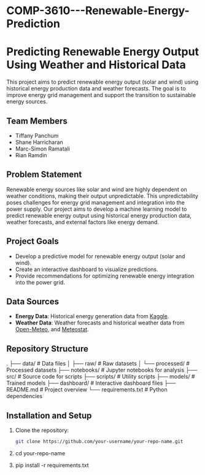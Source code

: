 # COMP-3610---Renewable-Energy-Prediction

# Predicting Renewable Energy Output Using Weather and Historical Data

This project aims to predict renewable energy output (solar and wind) using historical energy production data and weather forecasts. The goal is to improve energy grid management and support the transition to sustainable energy sources.

## Team Members
- Tiffany Panchum
- Shane Harricharan
- Marc-Simon Ramatali
- Rian Ramdin

## Problem Statement
Renewable energy sources like solar and wind are highly dependent on weather conditions, making their output unpredictable. This unpredictability poses challenges for energy grid management and integration into the power supply. Our project aims to develop a machine learning model to predict renewable energy output using historical energy production data, weather forecasts, and external factors like energy demand.

## Project Goals
- Develop a predictive model for renewable energy output (solar and wind).
- Create an interactive dashboard to visualize predictions.
- Provide recommendations for optimizing renewable energy integration into the power grid.

## Data Sources
- **Energy Data**: Historical energy generation data from [Kaggle](https://www.kaggle.com/).
- **Weather Data**: Weather forecasts and historical weather data from [Open-Meteo](https://open-meteo.com/), and [Meteostat](https://meteostat.net/).

## Repository Structure
.
├── data/                   # Data files
│   ├── raw/                # Raw datasets
│   └── processed/          # Processed datasets
├── notebooks/              # Jupyter notebooks for analysis
├── src/                    # Source code for scripts
├── scripts/                # Utility scripts
├── models/                 # Trained models
├── dashboard/              # Interactive dashboard files
├── README.md               # Project overview
└── requirements.txt        # Python dependencies

## Installation and Setup
1. Clone the repository:
   ```bash
   git clone https://github.com/your-username/your-repo-name.git

2. cd your-repo-name

3. pip install -r requirements.txt
